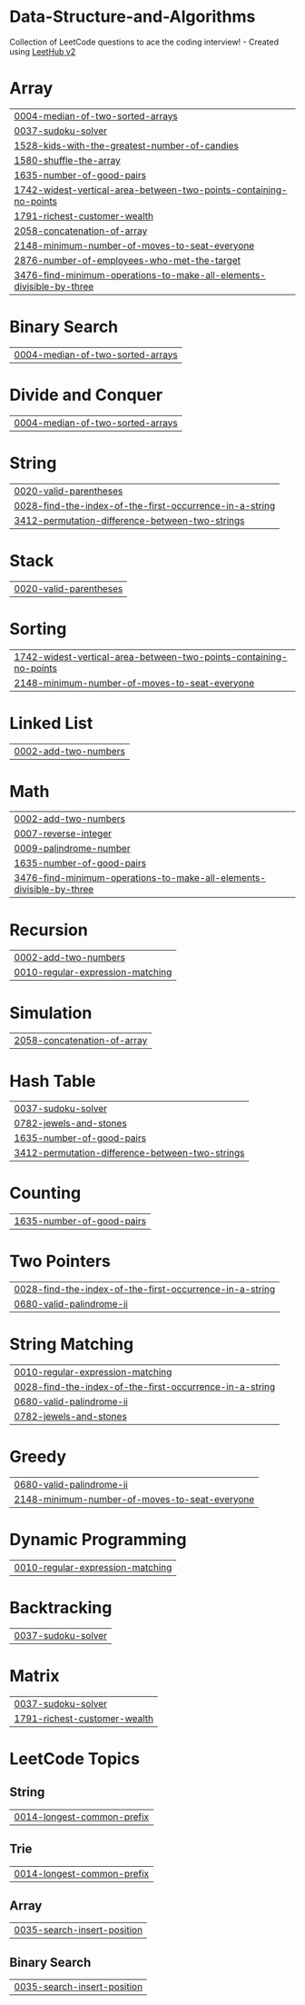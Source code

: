 # Data-Structure-and-Algorithms
Collection of LeetCode questions to ace the coding interview! - Created using [LeetHub v2](https://github.com/arunbhardwaj/LeetHub-2.0)


# Array
|  |
| ------- |
| [0004-median-of-two-sorted-arrays](https://github.com/ishupatel07/Data-Structure-and-Algorithms/tree/master/0004-median-of-two-sorted-arrays) |
| [0037-sudoku-solver](https://github.com/ishupatel07/Data-Structure-and-Algorithms/tree/master/0037-sudoku-solver) |
| [1528-kids-with-the-greatest-number-of-candies](https://github.com/ishupatel07/Data-Structure-and-Algorithms/tree/master/1528-kids-with-the-greatest-number-of-candies) |
| [1580-shuffle-the-array](https://github.com/ishupatel07/Data-Structure-and-Algorithms/tree/master/1580-shuffle-the-array) |
| [1635-number-of-good-pairs](https://github.com/ishupatel07/Data-Structure-and-Algorithms/tree/master/1635-number-of-good-pairs) |
| [1742-widest-vertical-area-between-two-points-containing-no-points](https://github.com/ishupatel07/Data-Structure-and-Algorithms/tree/master/1742-widest-vertical-area-between-two-points-containing-no-points) |
| [1791-richest-customer-wealth](https://github.com/ishupatel07/Data-Structure-and-Algorithms/tree/master/1791-richest-customer-wealth) |
| [2058-concatenation-of-array](https://github.com/ishupatel07/Data-Structure-and-Algorithms/tree/master/2058-concatenation-of-array) |
| [2148-minimum-number-of-moves-to-seat-everyone](https://github.com/ishupatel07/Data-Structure-and-Algorithms/tree/master/2148-minimum-number-of-moves-to-seat-everyone) |
| [2876-number-of-employees-who-met-the-target](https://github.com/ishupatel07/Data-Structure-and-Algorithms/tree/master/2876-number-of-employees-who-met-the-target) |
| [3476-find-minimum-operations-to-make-all-elements-divisible-by-three](https://github.com/ishupatel07/Data-Structure-and-Algorithms/tree/master/3476-find-minimum-operations-to-make-all-elements-divisible-by-three) |
# Binary Search
|  |
| ------- |
| [0004-median-of-two-sorted-arrays](https://github.com/ishupatel07/Data-Structure-and-Algorithms/tree/master/0004-median-of-two-sorted-arrays) |
# Divide and Conquer
|  |
| ------- |
| [0004-median-of-two-sorted-arrays](https://github.com/ishupatel07/Data-Structure-and-Algorithms/tree/master/0004-median-of-two-sorted-arrays) |
# String
|  |
| ------- |
| [0020-valid-parentheses](https://github.com/ishupatel07/Data-Structure-and-Algorithms/tree/master/0020-valid-parentheses) |
| [0028-find-the-index-of-the-first-occurrence-in-a-string](https://github.com/ishupatel07/Data-Structure-and-Algorithms/tree/master/0028-find-the-index-of-the-first-occurrence-in-a-string) |
| [3412-permutation-difference-between-two-strings](https://github.com/ishupatel07/Data-Structure-and-Algorithms/tree/master/3412-permutation-difference-between-two-strings) |
# Stack
|  |
| ------- |
| [0020-valid-parentheses](https://github.com/ishupatel07/Data-Structure-and-Algorithms/tree/master/0020-valid-parentheses) |
# Sorting
|  |
| ------- |
| [1742-widest-vertical-area-between-two-points-containing-no-points](https://github.com/ishupatel07/Data-Structure-and-Algorithms/tree/master/1742-widest-vertical-area-between-two-points-containing-no-points) |
| [2148-minimum-number-of-moves-to-seat-everyone](https://github.com/ishupatel07/Data-Structure-and-Algorithms/tree/master/2148-minimum-number-of-moves-to-seat-everyone) |
# Linked List
|  |
| ------- |
| [0002-add-two-numbers](https://github.com/ishupatel07/Data-Structure-and-Algorithms/tree/master/0002-add-two-numbers) |
# Math
|  |
| ------- |
| [0002-add-two-numbers](https://github.com/ishupatel07/Data-Structure-and-Algorithms/tree/master/0002-add-two-numbers) |
| [0007-reverse-integer](https://github.com/ishupatel07/Data-Structure-and-Algorithms/tree/master/0007-reverse-integer) |
| [0009-palindrome-number](https://github.com/ishupatel07/Data-Structure-and-Algorithms/tree/master/0009-palindrome-number) |
| [1635-number-of-good-pairs](https://github.com/ishupatel07/Data-Structure-and-Algorithms/tree/master/1635-number-of-good-pairs) |
| [3476-find-minimum-operations-to-make-all-elements-divisible-by-three](https://github.com/ishupatel07/Data-Structure-and-Algorithms/tree/master/3476-find-minimum-operations-to-make-all-elements-divisible-by-three) |
# Recursion
|  |
| ------- |
| [0002-add-two-numbers](https://github.com/ishupatel07/Data-Structure-and-Algorithms/tree/master/0002-add-two-numbers) |
| [0010-regular-expression-matching](https://github.com/ishupatel07/Data-Structure-and-Algorithms/tree/master/0010-regular-expression-matching) |
# Simulation
|  |
| ------- |
| [2058-concatenation-of-array](https://github.com/ishupatel07/Data-Structure-and-Algorithms/tree/master/2058-concatenation-of-array) |
# Hash Table
|  |
| ------- |
| [0037-sudoku-solver](https://github.com/ishupatel07/Data-Structure-and-Algorithms/tree/master/0037-sudoku-solver) |
| [0782-jewels-and-stones](https://github.com/ishupatel07/Data-Structure-and-Algorithms/tree/master/0782-jewels-and-stones) |
| [1635-number-of-good-pairs](https://github.com/ishupatel07/Data-Structure-and-Algorithms/tree/master/1635-number-of-good-pairs) |
| [3412-permutation-difference-between-two-strings](https://github.com/ishupatel07/Data-Structure-and-Algorithms/tree/master/3412-permutation-difference-between-two-strings) |
# Counting
|  |
| ------- |
| [1635-number-of-good-pairs](https://github.com/ishupatel07/Data-Structure-and-Algorithms/tree/master/1635-number-of-good-pairs) |
# Two Pointers
|  |
| ------- |
| [0028-find-the-index-of-the-first-occurrence-in-a-string](https://github.com/ishupatel07/Data-Structure-and-Algorithms/tree/master/0028-find-the-index-of-the-first-occurrence-in-a-string) |
| [0680-valid-palindrome-ii](https://github.com/ishupatel07/Data-Structure-and-Algorithms/tree/master/0680-valid-palindrome-ii) |
# String Matching
|  |
| ------- |
| [0010-regular-expression-matching](https://github.com/ishupatel07/Data-Structure-and-Algorithms/tree/master/0010-regular-expression-matching) |
| [0028-find-the-index-of-the-first-occurrence-in-a-string](https://github.com/ishupatel07/Data-Structure-and-Algorithms/tree/master/0028-find-the-index-of-the-first-occurrence-in-a-string) |
| [0680-valid-palindrome-ii](https://github.com/ishupatel07/Data-Structure-and-Algorithms/tree/master/0680-valid-palindrome-ii) |
| [0782-jewels-and-stones](https://github.com/ishupatel07/Data-Structure-and-Algorithms/tree/master/0782-jewels-and-stones) |
# Greedy
|  |
| ------- |
| [0680-valid-palindrome-ii](https://github.com/ishupatel07/Data-Structure-and-Algorithms/tree/master/0680-valid-palindrome-ii) |
| [2148-minimum-number-of-moves-to-seat-everyone](https://github.com/ishupatel07/Data-Structure-and-Algorithms/tree/master/2148-minimum-number-of-moves-to-seat-everyone) |
# Dynamic Programming
|  |
| ------- |
| [0010-regular-expression-matching](https://github.com/ishupatel07/Data-Structure-and-Algorithms/tree/master/0010-regular-expression-matching) |
# Backtracking
|  |
| ------- |
| [0037-sudoku-solver](https://github.com/ishupatel07/Data-Structure-and-Algorithms/tree/master/0037-sudoku-solver) |
# Matrix
|  |
| ------- |
| [0037-sudoku-solver](https://github.com/ishupatel07/Data-Structure-and-Algorithms/tree/master/0037-sudoku-solver) |
| [1791-richest-customer-wealth](https://github.com/ishupatel07/Data-Structure-and-Algorithms/tree/master/1791-richest-customer-wealth) |
<!---LeetCode Topics Start-->
# LeetCode Topics
## String
|  |
| ------- |
| [0014-longest-common-prefix](https://github.com/ishupatel07/Data-Structure-and-Algorithms/tree/master/0014-longest-common-prefix) |
## Trie
|  |
| ------- |
| [0014-longest-common-prefix](https://github.com/ishupatel07/Data-Structure-and-Algorithms/tree/master/0014-longest-common-prefix) |
## Array
|  |
| ------- |
| [0035-search-insert-position](https://github.com/ishupatel07/Data-Structure-and-Algorithms/tree/master/0035-search-insert-position) |
## Binary Search
|  |
| ------- |
| [0035-search-insert-position](https://github.com/ishupatel07/Data-Structure-and-Algorithms/tree/master/0035-search-insert-position) |
<!---LeetCode Topics End-->